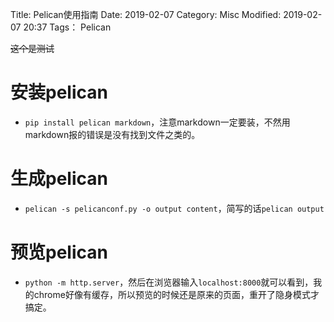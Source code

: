 Title: Pelican使用指南
Date: 2019-02-07
Category: Misc
Modified: 2019-02-07 20:37
Tags： Pelican

<s>这个是测试</s>

# 安装pelican
* `pip install pelican markdown`，注意markdown一定要装，不然用markdown报的错误是没有找到文件之类的。

# 生成pelican
* `pelican -s pelicanconf.py -o output content`，简写的话`pelican output`

# 预览pelican
* `python -m http.server`，然后在浏览器输入`localhost:8000`就可以看到，我的chrome好像有缓存，所以预览的时候还是原来的页面，重开了隐身模式才搞定。


